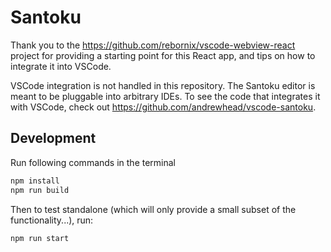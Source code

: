# Santoku

Thank you to the https://github.com/rebornix/vscode-webview-react
project for providing a starting point for this React app,
and tips on how to integrate it into VSCode.

VSCode integration is not handled in this repository. The
Santoku editor is meant to be pluggable into arbitrary IDEs.
To see the code that integrates it with VSCode, check out
https://github.com/andrewhead/vscode-santoku.

## Development

Run following commands in the terminal

```bash
npm install
npm run build
```

Then to test standalone (which will only provide a small
subset of the functionality...), run:

```bash
npm run start
```
